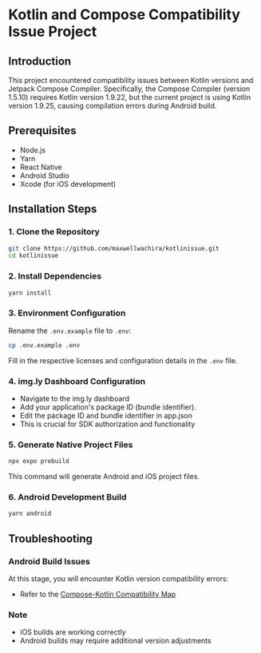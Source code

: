 # Kotlin and Compose Compatibility Issue Project

## Introduction
This project encountered compatibility issues between Kotlin versions and Jetpack Compose Compiler. Specifically, the Compose Compiler (version 1.5.10) requires Kotlin version 1.9.22, but the current project is using Kotlin version 1.9.25, causing compilation errors during Android build.

## Prerequisites
- Node.js
- Yarn
- React Native
- Android Studio
- Xcode (for iOS development)

## Installation Steps

### 1. Clone the Repository
```bash
git clone https://github.com/maxwellwachira/kotlinissue.git
cd kotlinissue
```

### 2. Install Dependencies
```bash
yarn install
```

### 3. Environment Configuration
Rename the `.env.example` file to `.env`:
```bash
cp .env.example .env
```
Fill in the respective licenses and configuration details in the `.env` file.

### 4. img.ly Dashboard Configuration
- Navigate to the img.ly dashboard
- Add your application's package ID (bundle identifier). 
- Edit the package ID and bundle identifier in app.json
- This is crucial for SDK authorization and functionality

### 5. Generate Native Project Files
```bash
npx expo prebuild
```
This command will generate Android and iOS project files.

### 6. Android Development Build
```bash
yarn android
```

## Troubleshooting

### Android Build Issues
At this stage, you will encounter Kotlin version compatibility errors:
- Refer to the [Compose-Kotlin Compatibility Map](https://developer.android.com/jetpack/androidx/releases/compose-kotlin)

### Note
- iOS builds are working correctly
- Android builds may require additional version adjustments
